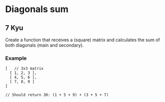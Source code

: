# Diagonals sum
## 7 Kyu

Create a function that receives a (square) matrix and calculates the sum of both diagonals (main and secondary).

### Example
```
[   // 3x3 matrix
  [ 1, 2, 3 ],
  [ 4, 5, 6 ],
  [ 7, 8, 9 ]
]

// Should return 30: (1 + 5 + 9) + (3 + 5 + 7)
```